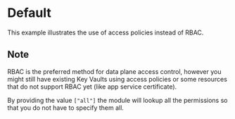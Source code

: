 # Default

This example illustrates the use of access policies instead of RBAC. 

## Note

RBAC is the preferred method for data plane access control, however you might still have existing 
Key Vaults using access policies or some resources that do not support RBAC yet (like app service certificate).

By providing the value ``["all"]`` the module will lookup all the permissions so that you do not have to specify them all. 